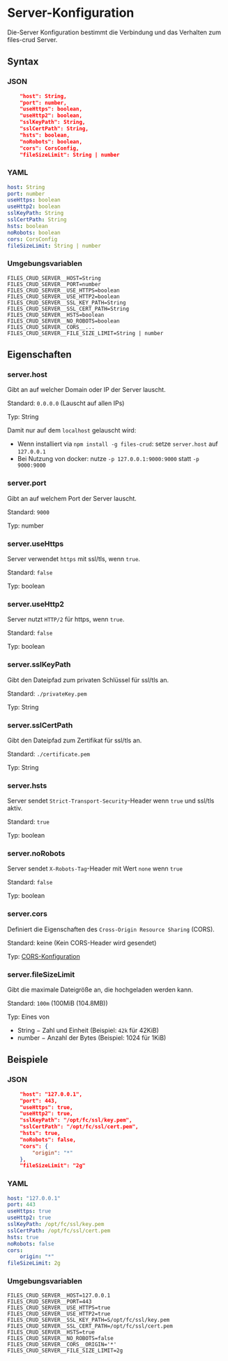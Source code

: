 # Server-Konfiguration

Die-Server Konfiguration bestimmt die Verbindung und das Verhalten zum files-crud Server.

## Syntax

### JSON

```json
    "host": String,
    "port": number,
    "useHttps": boolean,
    "useHttp2": boolean,
    "sslKeyPath": String,
    "sslCertPath": String,
    "hsts": boolean,
    "noRobots": boolean,
    "cors": CorsConfig,
    "fileSizeLimit": String | number
```

### YAML

```yaml
host: String
port: number
useHttps: boolean
useHttp2: boolean
sslKeyPath: String
sslCertPath: String
hsts: boolean
noRobots: boolean
cors: CorsConfig
fileSizeLimit: String | number
```

### Umgebungsvariablen
```properties
FILES_CRUD_SERVER__HOST=String
FILES_CRUD_SERVER__PORT=number
FILES_CRUD_SERVER__USE_HTTPS=boolean
FILES_CRUD_SERVER__USE_HTTP2=boolean
FILES_CRUD_SERVER__SSL_KEY_PATH=String
FILES_CRUD_SERVER__SSL_CERT_PATH=String
FILES_CRUD_SERVER__HSTS=boolean
FILES_CRUD_SERVER__NO_ROBOTS=boolean
FILES_CRUD_SERVER__CORS__...
FILES_CRUD_SERVER__FILE_SIZE_LIMIT=String | number
```

## Eigenschaften

### server.host

Gibt an auf welcher Domain oder IP der Server lauscht.

Standard: `0.0.0.0` (Lauscht auf allen IPs)

Typ: String

Damit nur auf dem `localhost` gelauscht wird:
* Wenn installiert via `npm install -g files-crud`: setze `server.host` auf `127.0.0.1`
* Bei Nutzung von docker: nutze `-p 127.0.0.1:9000:9000` statt `-p 9000:9000`

### server.port

Gibt an auf welchem Port der Server lauscht.

Standard: `9000`

Typ: number

### server.useHttps

Server verwendet `https` mit ssl/tls, wenn `true`.

Standard: `false`

Typ: boolean

### server.useHttp2

Server nutzt `HTTP/2` für https, wenn `true`. 

Standard: `false`

Typ: boolean

### server.sslKeyPath

Gibt den Dateipfad zum privaten Schlüssel für ssl/tls an.

Standard: `./privateKey.pem`

Typ: String

### server.sslCertPath

Gibt den Dateipfad zum Zertifikat für ssl/tls an.

Standard: `./certificate.pem`

Typ: String

### server.hsts

Server sendet `Strict-Transport-Security`-Header wenn `true` und ssl/tls aktiv.

Standard: `true`

Typ: boolean

### server.noRobots

Server sendet `X-Robots-Tag`-Header mit Wert `none` wenn `true`

Standard: `false`

Typ: boolean

### server.cors

Definiert die Eigenschaften des `Cross-Origin Resource Sharing` (CORS).

Standard: keine (Kein CORS-Header wird gesendet)

Typ: [CORS-Konfiguration](/de/configuration/server-cors)

### server.fileSizeLimit

Gibt die maximale Dateigröße an, die hochgeladen werden kann.

Standard: `100m` (100MiB (104.8MB))

Typ: Eines von
* String &minus; Zahl und Einheit (Beispiel: `42k` für 42KiB)
* number &minus; Anzahl der Bytes (Beispiel: 1024 für 1KiB)

## Beispiele

### JSON

```json
    "host": "127.0.0.1",
    "port": 443,
    "useHttps": true,
    "useHttp2": true,
    "sslKeyPath": "/opt/fc/ssl/key.pem",
    "sslCertPath": "/opt/fc/ssl/cert.pem",
    "hsts": true,
    "noRobots": false,
    "cors": {
        "origin": "*"
    },
    "fileSizeLimit": "2g"
```

### YAML

```yaml
host: "127.0.0.1"
port: 443
useHttps: true
useHttp2: true
sslKeyPath: /opt/fc/ssl/key.pem
sslCertPath: /opt/fc/ssl/cert.pem
hsts: true
noRobots: false
cors:
    origin: "*"
fileSizeLimit: 2g
```

### Umgebungsvariablen
```properties
FILES_CRUD_SERVER__HOST=127.0.0.1
FILES_CRUD_SERVER__PORT=443
FILES_CRUD_SERVER__USE_HTTPS=true
FILES_CRUD_SERVER__USE_HTTP2=true
FILES_CRUD_SERVER__SSL_KEY_PATH=S/opt/fc/ssl/key.pem
FILES_CRUD_SERVER__SSL_CERT_PATH=/opt/fc/ssl/cert.pem
FILES_CRUD_SERVER__HSTS=true
FILES_CRUD_SERVER__NO_ROBOTS=false
FILES_CRUD_SERVER__CORS__ORIGIN='*'
FILES_CRUD_SERVER__FILE_SIZE_LIMIT=2g
```
